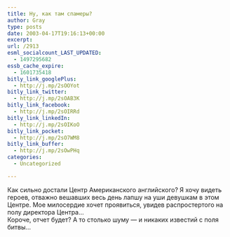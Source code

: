```yaml
---
title: Ну, как там спамеры?
author: Gray
type: posts
date: 2003-04-17T19:16:13+00:00
excerpt:
url: /2913
esml_socialcount_LAST_UPDATED:
  - 1497295682
essb_cache_expire:
  - 1601735418
bitly_link_googlePlus:
  - http://j.mp/2sOOYot
bitly_link_twitter:
  - http://j.mp/2sOAB3K
bitly_link_facebook:
  - http://j.mp/2sOIRRd
bitly_link_linkedIn:
  - http://j.mp/2sOIKoO
bitly_link_pocket:
  - http://j.mp/2sO7WM8
bitly_link_buffer:
  - http://j.mp/2sOwPHq
categories:
  - Uncategorized

---
```








Как сильно достали Центр Американского английского? Я хочу видеть героев, отважно вешавших весь день лапшу на уши девушкам в этом Центре. Мое милосердие хочет проявиться, увидев распростертого на полу директора Центра&#8230;  
Короче, отчет будет? А то столько шуму &#8212; и никаких известий с поля битвы&#8230;